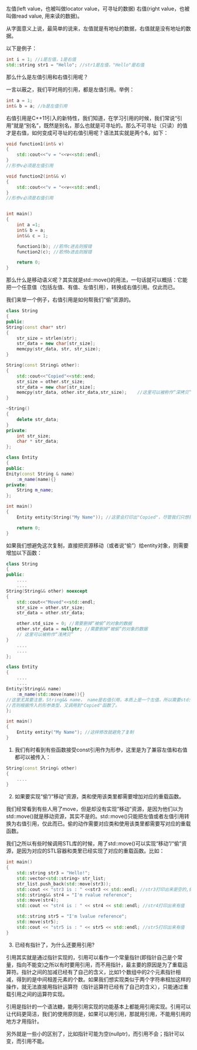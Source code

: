 左值(left value，也被叫做locator value，可寻址的数据)
右值(right value，也被叫做read value, 用来读的数据)。

从字面意义上说，最简单的说来，左值就是有地址的数据，右值就是没有地址的数据。

以下是例子：

```cpp
int i = 1; //i是左值，1是右值
std::string str1 = "Hello"; //str1是左值，"Hello"是右值
```

那么什么是左值引用和右值引用呢？

一言以蔽之，我们平时用的引用，都是左值引用。举例：

```cpp
int a = 1;
int& b = a; //b是左值引用
```

右值引用是C++11引入的新特性，我们知道，在学习引用的时候，我们常说“引用”就是“别名”，既然是别名，那么也就是可寻址的。那么不可寻址（只读）的值才是右值，如何变成可寻址的右值引用呢？语法其实就是两个&，如下：

```cpp
void function1(int& v)
{
    std::cout<<"v = "<<v<<std::endl;    
}
//形参v必须是左值引用

void function2(int&& v)
{
    std::cout<<"v = "<<v<<std::endl;    
}
//形参v必须是右值引用


int main()
{
    int a =1;
    int& b = a;
    int&& c = 1;

    function1(b); //若传c进去则报错
    function2(c); //若传b进去则报错

    return 0;  
}

```

那么什么是移动语义呢？其实就是std::move()的用法，一句话就可以概括：它能把一个任意值（包括左值、有值、左值引用），转换成右值引用。仅此而已。

我们来举一个例子，右值引用是如何帮我们“偷”资源的。

```cpp
class String
{
public:
String(const char* str)
{
    str_size = strlen(str);
    str_data = new char[str_size];
    memcpy(str_data, str, str_size);
}

String(const String& other):
{
    std::cout<<"Copied"<<std::end;
    str_size = other.str_size;
    str_data = new char[str_size];
    memcpy(str_data, other.str_data,str_size);    //这里可以被称作“深拷贝”
}

~String()
{
    delete str_data;
}
private:
    int str_size;
    char * str_data;
};

class Entity
{
public:
Enity(const String & name)
    :m_name(name){}
private:
    String m_name;
};

int main()
{
    Entity entity(String("My Name")); //这里会打印出"Copied"，尽管我们只想把“My Name”创建给entity对象，但却发生了一次复制。

    return 0;
}
```

如果我们想避免这次复制，直接把资源移动（或者说“偷”）给entity对象，则需要增加以下函数：

```cpp
class String
{
public:
    ....
    ....
String(String&& other) noexcept
{
    std::cout<<"Moved"<<std::endl;
    str_size = other.str_size;
    str_data = other.str_data;

    other.std_size = 0; //需要删掉“被偷”的对象的数据
    other.str_data = nullptr; //需要删掉“被偷”的对象的数据
    // 这里可以被称作“浅拷贝”
}
    ....
    ....
};

class Entity
{
    ....
    ....
Entity(String&& name)
    :m_name(std::move(name)){}
//这里尤其要注意，String&& name， name是右值引用，本质上是一个左值，所以需要std::move(name)转一下，才能进入到“偷资源”的函数里
//否则根据传入的形参类型，又调用到"Copied"函数了。
};

int main()
{
    Entity entity("My Name"); //这样修改就避免了复制
}
```

1. 我们有时看到有些函数接受const引用作为形参，这里是为了兼容左值和右值都可以被传入：
```cpp
String(const String& other)
{
    ....
}
```

2. 如果要实现“偷”/“移动”资源，类和使用该类里都需要增加对应的重载函数。

我们经常看到有些人用了move，但是却没有实现“移动”资源，是因为他们以为std::move()就是移动资源，其实不是的。std::move()只能把左值或者左值引用转换为右值引用，仅此而已。偷的动作需要对应类和使用该类里都需要写对应的重载函数。

我们之所以有些时候调用STL库的时候，用了std::move()可以实现“移动”/“偷”资源，是因为对应的STL容器和类里已经实现了对应的重载函数。比如：

```cpp
int main()
{
    std::string str3 = "Hello!";
    std::vector<std::string> str_list;
    str_list.push_back(std::move(str3));
    std::cout << "str3 is : " <<str3 << std::endl; //str3打印出来是空的,偷了str3的内容
    std::string&& str4 = "I'm rvalue reference";
    std::move(str4);
    std::cout << "str4 is : " << str4 << std::endl; //str4打印出来有值

    std::string str5 = "I'm lvalue reference";
    std::move(str5);
    std::cout << "str5 is : " << str5 << std::endl; //str5打印出来有值
}
```


3. 已经有指针了，为什么还要用引用?

引用其实就是通过指针实现的，引用可以看作一个常量指针(即指针自己是个常量，指向不能变)之所以有时要用引用，而不用指针，最主要的原因是为了重载运算符。指针之间的加减已经有了自己的含义，比如1个数组中的2个元素指针相减，得到的是中间相差元素的个数。如果我们想实现类似于两个字符串相加这样的操作，就无法直接用指针运算符（指针运算符已经有了自己的含义），只能通过重载引用之间的运算符实现。

引用是指针的一个语法糖，能用引用实现的功能基本上都能用引用实现。引用可以让代码更简洁，我们的使用原则是，如果可以用引用，那就用引用，不能用引用的地方才用指针。

另外就是一些小的区别了，比如指针可能为空(nullptr)，而引用不会；指针可以变，而引用不能。